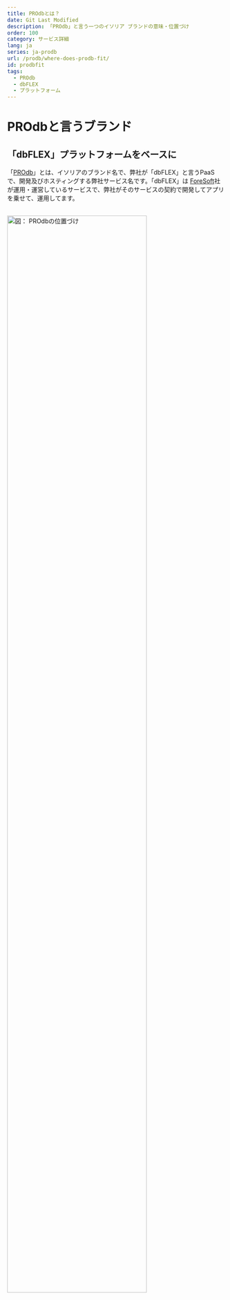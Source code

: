 ```yaml
---
title: PROdbとは？
date: Git Last Modified
description: 「PROdb」と言う一つのイソリア ブランドの意味・位置づけ
order: 100
category: サービス詳細
lang: ja
series: ja-prodb
url: /prodb/where-does-prodb-fit/
id: prodbfit
tags:
  - PROdb
  - dbFLEX
  - プラットフォーム
---
```


# PROdbと言うブランド
## 「dbFLEX」プラットフォームをベースに
「[PROdb](https://esolia.co.jp/prodb)」とは、イソリアのブランド名で、弊社が「dbFLEX」と言うPaaSで、開発及びホスティングする弊社サービス名です。「dbFLEX」は [ForeSoft](https://www.foresoft.net/)社が運用・運営しているサービスで、弊社がそのサービスの契約で開発してアプリを乗せて、運用してます。  
  
<br>
<img src="/img/figure-where-does-prodb-fit.ja.svg" width="80%" alt="図： PROdbの位置づけ">

